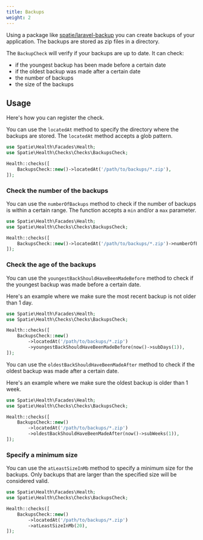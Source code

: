 ```yaml
---
title: Backups
weight: 2
---
```


Using a package like [spatie/laravel-backup](https://spatie.be/docs/laravel-backup) you can create backups of your application. The backups are stored as zip files in a directory.

The `BackupCheck` will verify if your backups are up to date. It can check:
- if the youngest backup has been made before a certain date
- if the oldest backup was made after a certain date
- the number of backups
- the size of the backups

## Usage

Here's how you can register the check.

You can use the `locatedAt` method to specify the directory where the backups are stored. The `locatedAt` method accepts a glob pattern.

```php
use Spatie\Health\Facades\Health;
use Spatie\Health\Checks\Checks\BackupsCheck;

Health::checks([
    BackupsCheck::new()->locatedAt('/path/to/backups/*.zip'),
]);
```

### Check the number of the backups

You can use the `numberOfBackups` method to check if the number of backups is within a certain range.
The function accepts a `min` and/or a `max` parameter.

```php
use Spatie\Health\Facades\Health;
use Spatie\Health\Checks\Checks\BackupsCheck;

Health::checks([
    BackupsCheck::new()->locatedAt('/path/to/backups/*.zip')->numberOfBackups(min: 5, max: 10),
]);
```

### Check the age of the backups

You can use the `youngestBackShouldHaveBeenMadeBefore` method to check if the youngest backup was made before a certain date.

Here's an example where we make sure the most recent backup is not older than 1 day.

```php
use Spatie\Health\Facades\Health;
use Spatie\Health\Checks\Checks\BackupsCheck;

Health::checks([
    BackupsCheck::new()
        ->locatedAt('/path/to/backups/*.zip')
        ->youngestBackShouldHaveBeenMadeBefore(now()->subDays(1)),
]);
```

You can use the `oldestBackShouldHaveBeenMadeAfter` method to check if the oldest backup was made after a certain date.

Here's an example where we make sure the oldest backup is older than 1 week.

```php
use Spatie\Health\Facades\Health;
use Spatie\Health\Checks\Checks\BackupsCheck;

Health::checks([
    BackupsCheck::new()
        ->locatedAt('/path/to/backups/*.zip')
        ->oldestBackShouldHaveBeenMadeAfter(now()->subWeeks(1)),
]);
```

### Specify a minimum size

You can use the `atLeastSizeInMb` method to specify a minimum size for the backups. Only backups that are larger than the specified size will be considered valid.

```php
use Spatie\Health\Facades\Health;
use Spatie\Health\Checks\Checks\BackupsCheck;

Health::checks([
    BackupsCheck::new()
        ->locatedAt('/path/to/backups/*.zip')
        ->atLeastSizeInMb(20),
]);
```
